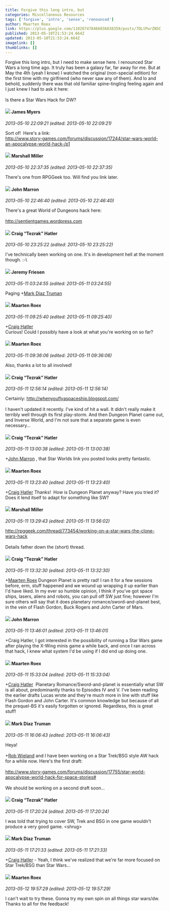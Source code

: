 ```yaml
---
title: Forgive this long intro, but
categories: Miscellaneous Resources
tags: ['forgive', 'intro', 'sense', 'renounced']
author: Maarten Roex
link: https://plus.google.com/110267478466036838359/posts/7DLtPwrZN5C
published: 2013-05-10T21:53:24.664Z
updated: 2013-05-10T21:53:24.664Z
imagelink: []
thumblinks: []
---
```


Forgive this long intro, but I need to make sense here. I renounced Star Wars a long time ago. It truly has been a galaxy far, far away for me. But at May the 4th (yeah I know) I watched the original (non-special edition) for the first time with my girlfriend (who never saw any of them). And lo and behold, suddenly there was that old familiar spine-tingling feeling again and I just knew I had to ask it here:<br /><br />Is there a Star Wars Hack for DW?
<div id='comment z12vtrtoasz0vh4l523fsh15dlfdi5zfd'>
  <h4><img src='{{site.baseurl}}//images/avatars/113655843289466119184_photo.jpg'> James Myers</h4>
      <p><cite>2013-05-10 22:09:21 (edited: 2013-05-10 22:09:21)</cite></p>
        <p>Sort of!  Here&#39;s a link:<br /><a href="http://www.story-games.com/forums/discussion/17244/star-wars-world-an-apocalypse-world-hack-/p1" class="ot-anchor">http://www.story-games.com/forums/discussion/17244/star-wars-world-an-apocalypse-world-hack-/p1</a></p>
</div>
        

<div id='comment z12vtrtoasz0vh4l523fsh15dlfdi5zfd'>
  <h4><img src='{{site.baseurl}}//images/avatars/113927217394445366066_photo.jpg'> Marshall Miller</h4>
      <p><cite>2013-05-10 22:37:35 (edited: 2013-05-10 22:37:35)</cite></p>
        <p>There&#39;s one from RPGGeek too.  Will find you link later.</p>
</div>
        

<div id='comment z12vtrtoasz0vh4l523fsh15dlfdi5zfd'>
  <h4><img src='{{site.baseurl}}//images/avatars/100795039225888518108_photo.jpg'> John Marron</h4>
      <p><cite>2013-05-10 22:46:40 (edited: 2013-05-10 22:46:40)</cite></p>
        <p>There&#39;s a great World of Dungeons hack here:<br /><br /><a href="http://sentientgames.wordpress.com" class="ot-anchor">http://sentientgames.wordpress.com</a></p>
</div>
        

<div id='comment z12vtrtoasz0vh4l523fsh15dlfdi5zfd'>
  <h4><img src='{{site.baseurl}}//images/avatars/117531240065733623677_photo.jpg'> Craig “Tezrak” Hatler</h4>
      <p><cite>2013-05-10 23:25:22 (edited: 2013-05-10 23:25:22)</cite></p>
        <p>I&#39;ve technically been working on one. It&#39;s in development hell at the moment though. :-\</p>
</div>
        

<div id='comment z12vtrtoasz0vh4l523fsh15dlfdi5zfd'>
  <h4><img src='{{site.baseurl}}//images/avatars/112258979021033246325_photo.jpg'> Jeremy Friesen</h4>
      <p><cite>2013-05-11 03:24:55 (edited: 2013-05-11 03:24:55)</cite></p>
        <p>Paging <span class="proflinkWrapper"><span class="proflinkPrefix">+</span><a class="proflink" href="https://plus.google.com/104604945588855724569" oid="104604945588855724569">Mark Diaz Truman</a></span> </p>
</div>
        

<div id='comment z12vtrtoasz0vh4l523fsh15dlfdi5zfd'>
  <h4><img src='{{site.baseurl}}//images/avatars/110267478466036838359_photo.jpg'> Maarten Roex</h4>
      <p><cite>2013-05-11 09:25:40 (edited: 2013-05-11 09:25:40)</cite></p>
        <p><span class="proflinkWrapper"><span class="proflinkPrefix">+</span><a class="proflink" href="https://plus.google.com/117531240065733623677" oid="117531240065733623677">Craig Hatler</a></span><br />Curious! Could I possibly have a look at what you&#39;re working on so far?</p>
</div>
        

<div id='comment z12vtrtoasz0vh4l523fsh15dlfdi5zfd'>
  <h4><img src='{{site.baseurl}}//images/avatars/110267478466036838359_photo.jpg'> Maarten Roex</h4>
      <p><cite>2013-05-11 09:36:06 (edited: 2013-05-11 09:36:06)</cite></p>
        <p>Also, thanks a lot to all involved!</p>
</div>
        

<div id='comment z12vtrtoasz0vh4l523fsh15dlfdi5zfd'>
  <h4><img src='{{site.baseurl}}//images/avatars/117531240065733623677_photo.jpg'> Craig “Tezrak” Hatler</h4>
      <p><cite>2013-05-11 12:56:14 (edited: 2013-05-11 12:56:14)</cite></p>
        <p>Certainly: <a href="http://whenyouflyaspaceship.blogspot.com/" class="ot-anchor">http://whenyouflyaspaceship.blogspot.com/</a><br /><br />I haven&#39;t updated it recently. I&#39;ve kind of hit a wall. It didn&#39;t really make it terribly well through its first play-storm. And then Dungeon Planet came out, and Inverse World, and I&#39;m not sure that a separate game is even necessary...</p>
</div>
        

<div id='comment z12vtrtoasz0vh4l523fsh15dlfdi5zfd'>
  <h4><img src='{{site.baseurl}}//images/avatars/117531240065733623677_photo.jpg'> Craig “Tezrak” Hatler</h4>
      <p><cite>2013-05-11 13:00:38 (edited: 2013-05-11 13:00:38)</cite></p>
        <p><span class="proflinkWrapper"><span class="proflinkPrefix">+</span><a class="proflink" href="https://plus.google.com/100795039225888518108" oid="100795039225888518108">John Marron</a></span> , that Star Worlds link you posted looks pretty fantastic.</p>
</div>
        

<div id='comment z12vtrtoasz0vh4l523fsh15dlfdi5zfd'>
  <h4><img src='{{site.baseurl}}//images/avatars/110267478466036838359_photo.jpg'> Maarten Roex</h4>
      <p><cite>2013-05-11 13:23:40 (edited: 2013-05-11 13:23:40)</cite></p>
        <p><span class="proflinkWrapper"><span class="proflinkPrefix">+</span><a class="proflink" href="https://plus.google.com/117531240065733623677" oid="117531240065733623677">Craig Hatler</a></span> Thanks!  How is Dungeon Planet anyway? Have you tried it? Does it lend itself to adapt for something like SW?</p>
</div>
        

<div id='comment z12vtrtoasz0vh4l523fsh15dlfdi5zfd'>
  <h4><img src='{{site.baseurl}}//images/avatars/113927217394445366066_photo.jpg'> Marshall Miller</h4>
      <p><cite>2013-05-11 13:29:43 (edited: 2013-05-11 13:56:02)</cite></p>
        <p><a href="http://rpggeek.com/thread/773454/working-on-a-star-wars-the-clone-wars-hack" class="ot-anchor">http://rpggeek.com/thread/773454/working-on-a-star-wars-the-clone-wars-hack</a><br /><br />Details father down the (short) thread.</p>
</div>
        

<div id='comment z12vtrtoasz0vh4l523fsh15dlfdi5zfd'>
  <h4><img src='{{site.baseurl}}//images/avatars/117531240065733623677_photo.jpg'> Craig “Tezrak” Hatler</h4>
      <p><cite>2013-05-11 13:32:30 (edited: 2013-05-11 13:32:30)</cite></p>
        <p><span class="proflinkWrapper"><span class="proflinkPrefix">+</span><a class="proflink" href="https://plus.google.com/110267478466036838359" oid="110267478466036838359">Maarten Roex</a></span> Dungeon Planet is pretty rad! I ran it for a few sessions before, erm, stuff happened and we wound up wrapping it up earlier than I&#39;d have liked. In my ever so humble opinion, I think if you&#39;ve got space ships, lasers, aliens and robots, you can pull off SW just fine; however I&#39;m sure others will say that it does planetary romance/sword-and-planet best, in the vein of Flash Gordon, Buck Rogers and John Carter of Mars.</p>
</div>
        

<div id='comment z12vtrtoasz0vh4l523fsh15dlfdi5zfd'>
  <h4><img src='{{site.baseurl}}//images/avatars/100795039225888518108_photo.jpg'> John Marron</h4>
      <p><cite>2013-05-11 13:46:01 (edited: 2013-05-11 13:46:01)</cite></p>
        <p>+Craig Hatler, I got interested in the possibility of running a Star Wars game after playing the X-Wing minis game a while back, and once I ran across that hack, I knew what system I&#39;d be using if I did end up doing one.</p>
</div>
        

<div id='comment z12vtrtoasz0vh4l523fsh15dlfdi5zfd'>
  <h4><img src='{{site.baseurl}}//images/avatars/110267478466036838359_photo.jpg'> Maarten Roex</h4>
      <p><cite>2013-05-11 15:33:04 (edited: 2013-05-11 15:33:04)</cite></p>
        <p><span class="proflinkWrapper"><span class="proflinkPrefix">+</span><a class="proflink" href="https://plus.google.com/117531240065733623677" oid="117531240065733623677">Craig Hatler</a></span>  Planetary Romance/Sword-and-planet is essentially what SW is all about, predominantly thanks to Episodes IV and V. I&#39;ve been reading the earlier drafts Lucas wrote and they&#39;re much more in line with stuff like Flash Gordon and John Carter. It&#39;s common knowledge but because of all the prequel-BS it&#39;s easily forgotten or ignored. Regardless, this is great stuff!</p>
</div>
        

<div id='comment z12vtrtoasz0vh4l523fsh15dlfdi5zfd'>
  <h4><img src='{{site.baseurl}}//images/avatars/104604945588855724569_photo.jpg'> Mark Diaz Truman</h4>
      <p><cite>2013-05-11 16:06:43 (edited: 2013-05-11 16:06:43)</cite></p>
        <p>Heya!<br /><br /><span class="proflinkWrapper"><span class="proflinkPrefix">+</span><a class="proflink" href="https://plus.google.com/114676706823531371548" oid="114676706823531371548">Rob Wieland</a></span> and I have been working on a Star Trek/BSG style AW hack for a while now. Here&#39;s the first draft:<br /><br /><a href="http://www.story-games.com/forums/discussion/17755/star-world-apocalypse-world-hack-for-space-stories#" class="ot-anchor">http://www.story-games.com/forums/discussion/17755/star-world-apocalypse-world-hack-for-space-stories#</a><br /><br />We should be working on a second draft soon...</p>
</div>
        

<div id='comment z12vtrtoasz0vh4l523fsh15dlfdi5zfd'>
  <h4><img src='{{site.baseurl}}//images/avatars/117531240065733623677_photo.jpg'> Craig “Tezrak” Hatler</h4>
      <p><cite>2013-05-11 17:20:24 (edited: 2013-05-11 17:20:24)</cite></p>
        <p>I was told that trying to cover SW, Trek and BSG in one game wouldn&#39;t produce a very good game. &lt;shrug&gt;</p>
</div>
        

<div id='comment z12vtrtoasz0vh4l523fsh15dlfdi5zfd'>
  <h4><img src='{{site.baseurl}}//images/avatars/104604945588855724569_photo.jpg'> Mark Diaz Truman</h4>
      <p><cite>2013-05-11 17:21:33 (edited: 2013-05-11 17:21:33)</cite></p>
        <p><span class="proflinkWrapper"><span class="proflinkPrefix">+</span><a class="proflink" href="https://plus.google.com/117531240065733623677" oid="117531240065733623677">Craig Hatler</a></span> - Yeah, I think we&#39;ve realized that we&#39;re far more focused on Star Trek/BSG than Star Wars...</p>
</div>
        

<div id='comment z12vtrtoasz0vh4l523fsh15dlfdi5zfd'>
  <h4><img src='{{site.baseurl}}//images/avatars/110267478466036838359_photo.jpg'> Maarten Roex</h4>
      <p><cite>2013-05-12 19:57:29 (edited: 2013-05-12 19:57:29)</cite></p>
        <p>I can&#39;t wait to try these. Gonna try my own spin on all things star wars/dw. Thanks to all for the feedback!</p>
</div>
        